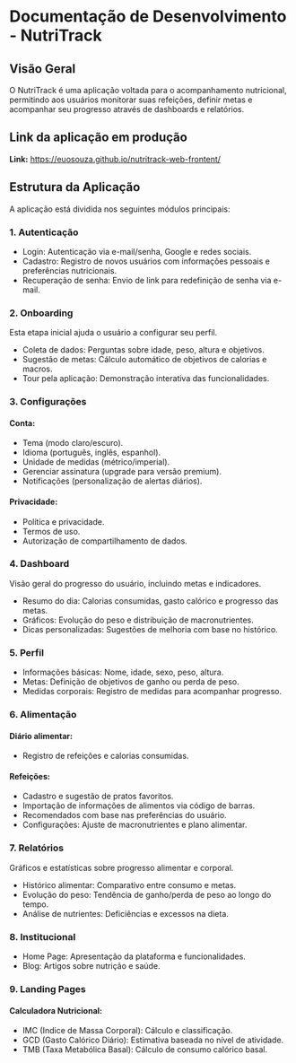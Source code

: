 # Documentação de Desenvolvimento - NutriTrack

## Visão Geral

O NutriTrack é uma aplicação voltada para o acompanhamento nutricional, permitindo aos usuários monitorar suas refeições,
definir metas e acompanhar seu progresso através de dashboards e relatórios.

## Link da aplicação em produção

**Link:** https://euosouza.github.io/nutritrack-web-frontent/

## Estrutura da Aplicação

A aplicação está dividida nos seguintes módulos principais:

### 1. Autenticação

  - Login: Autenticação via e-mail/senha, Google e redes sociais.
  - Cadastro: Registro de novos usuários com informações pessoais e preferências nutricionais.
  - Recuperação de senha: Envio de link para redefinição de senha via e-mail.

### 2. Onboarding

Esta etapa inicial ajuda o usuário a configurar seu perfil.

  - Coleta de dados: Perguntas sobre idade, peso, altura e objetivos.
  - Sugestão de metas: Cálculo automático de objetivos de calorias e macros.
  - Tour pela aplicação: Demonstração interativa das funcionalidades.

### 3. Configurações

#### Conta:

  - Tema (modo claro/escuro).
  - Idioma (português, inglês, espanhol).
  - Unidade de medidas (métrico/imperial).
  - Gerenciar assinatura (upgrade para versão premium).
  - Notificações (personalização de alertas diários).

#### Privacidade:

  - Política e privacidade.
  - Termos de uso.
  - Autorização de compartilhamento de dados.

### 4. Dashboard

Visão geral do progresso do usuário, incluindo metas e indicadores.

  - Resumo do dia: Calorias consumidas, gasto calórico e progresso das metas.
  - Gráficos: Evolução do peso e distribuição de macronutrientes.
  - Dicas personalizadas: Sugestões de melhoria com base no histórico.

### 5. Perfil

  - Informações básicas: Nome, idade, sexo, peso, altura.
  - Metas: Definição de objetivos de ganho ou perda de peso.
  - Medidas corporais: Registro de medidas para acompanhar progresso.

### 6. Alimentação

#### Diário alimentar:

  - Registro de refeições e calorias consumidas.

#### Refeições:

  - Cadastro e sugestão de pratos favoritos.
  - Importação de informações de alimentos via código de barras.
  - Recomendados com base nas preferências do usuário.
  - Configurações: Ajuste de macronutrientes e plano alimentar.

### 7. Relatórios

Gráficos e estatísticas sobre progresso alimentar e corporal.

  - Histórico alimentar: Comparativo entre consumo e metas.
  - Evolução do peso: Tendência de ganho/perda de peso ao longo do tempo.
  - Análise de nutrientes: Deficiências e excessos na dieta.

### 8. Institucional

  - Home Page: Apresentação da plataforma e funcionalidades.
  - Blog: Artigos sobre nutrição e saúde.

###  9. Landing Pages

#### Calculadora Nutricional:

  - IMC (Indice de Massa Corporal): Cálculo e classificação.
  - GCD (Gasto Calórico Diário): Estimativa baseada no nível de atividade.
  - TMB (Taxa Metabólica Basal): Cálculo de consumo calórico basal.

